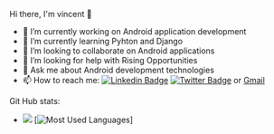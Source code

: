  Hi there, I'm vincent 👋


- 🔭 I’m currently working on Android application development
- 🌱 I’m currently learning Pyhton and Django
- 👯 I’m looking to collaborate on Android applications
- 🤔 I’m looking for help with Rising Opportunities
- 💬 Ask me about Android development technologies
- 📫 How to reach me:  [![Linkedin Badge](https://img.shields.io/badge/-LinkedIn-0e76a8?style=flat-square&logo=Linkedin&logoColor=white)](https://www.linkedin.com/in/vincent-munene-35319822a/) [![Twitter Badge](https://img.shields.io/badge/-Twitter-00acee?style=flat-square&logo=Twitter&logoColor=white)](https://twitter.com/VincentNesh) or [Gmail](mailto:munenevincent49@gmail.com)

Git Hub stats:
- <img src="https://github-readme-stats.vercel.app/api?username=vincentmunene49&&show_icons=true&title_color=ffffff&icon_color=bb2acf&text_color=daf7dc&bg_color=151515"> [![Most Used Languages](https://github-readme-stats.vercel.app/api/top-langs/?username=vincentmunene49&layout=compact)]




